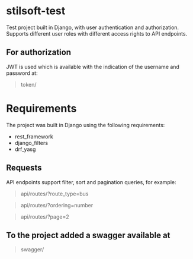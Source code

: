 # stilsoft-test
Test project built in Django, with user authentication and authorization. Supports different user roles with different access rights to API endpoints. 

For authorization
----------
JWT is used which is available with the indication of the username and password at:

> token/

# Requirements
The project was built in Django using the following requirements:

- rest_framework
- django_filters
- drf_yasg

Requests
----------
API endpoints support filter, sort and pagination queries, for example:
> api/routes/?route_type=bus

> api/routes/?ordering=number

> api/routes/?page=2

To the project added a swagger available at
----------
> swagger/